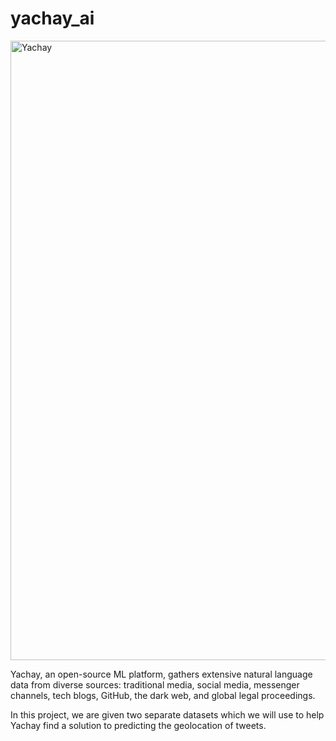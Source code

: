 # yachay_ai
<img width="991" alt="Yachay" src="https://github.com/nathancolmenero/yachay_ai/assets/45745734/43524edb-0b23-4d60-beb4-f7f39552a971">

Yachay, an open-source ML platform, gathers extensive natural language data from diverse sources: traditional media, social media, messenger channels, tech blogs, GitHub, the dark web, and global legal proceedings.

In this project, we are given two separate datasets which we will use to help Yachay find a solution to predicting the geolocation of tweets.

